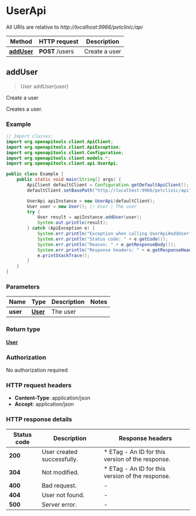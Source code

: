 # UserApi

All URIs are relative to *http://localhost:9966/petclinic/api*

| Method | HTTP request | Description |
|------------- | ------------- | -------------|
| [**addUser**](UserApi.md#addUser) | **POST** /users | Create a user |



## addUser

> User addUser(user)

Create a user

Creates a user.

### Example

```java
// Import classes:
import org.openapitools.client.ApiClient;
import org.openapitools.client.ApiException;
import org.openapitools.client.Configuration;
import org.openapitools.client.models.*;
import org.openapitools.client.api.UserApi;

public class Example {
    public static void main(String[] args) {
        ApiClient defaultClient = Configuration.getDefaultApiClient();
        defaultClient.setBasePath("http://localhost:9966/petclinic/api");

        UserApi apiInstance = new UserApi(defaultClient);
        User user = new User(); // User | The user
        try {
            User result = apiInstance.addUser(user);
            System.out.println(result);
        } catch (ApiException e) {
            System.err.println("Exception when calling UserApi#addUser");
            System.err.println("Status code: " + e.getCode());
            System.err.println("Reason: " + e.getResponseBody());
            System.err.println("Response headers: " + e.getResponseHeaders());
            e.printStackTrace();
        }
    }
}
```

### Parameters


| Name | Type | Description  | Notes |
|------------- | ------------- | ------------- | -------------|
| **user** | [**User**](User.md)| The user | |

### Return type

[**User**](User.md)

### Authorization

No authorization required

### HTTP request headers

- **Content-Type**: application/json
- **Accept**: application/json


### HTTP response details
| Status code | Description | Response headers |
|-------------|-------------|------------------|
| **200** | User created successfully. |  * ETag - An ID for this version of the response. <br>  |
| **304** | Not modified. |  * ETag - An ID for this version of the response. <br>  |
| **400** | Bad request. |  -  |
| **404** | User not found. |  -  |
| **500** | Server error. |  -  |

